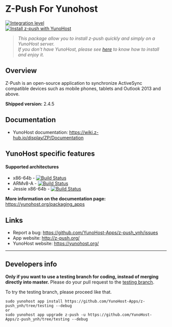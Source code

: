 # Z-Push For Yunohost

[![Integration level](https://dash.yunohost.org/integration/z-push.svg)](https://dash.yunohost.org/appci/app/z-push)  
[![Install z-push with YunoHost](https://install-app.yunohost.org/install-with-yunohost.png)](https://install-app.yunohost.org/?app=z-push)

> *This package allow you to install z-push quickly and simply on a YunoHost server.  
If you don't have YunoHost, please see [here](https://yunohost.org/#/install) to know how to install and enjoy it.*

## Overview
Z-Push is an open-source application to synchronize ActiveSync compatible devices such as mobile phones, tablets and Outlook 2013 and above.

**Shipped version:** 2.4.5

## Documentation

  * YunoHost documentation: https://wiki.z-hub.io/display/ZP/Documentation

## YunoHost specific features

#### Supported architectures

* x86-64b - [![Build Status](https://ci-apps.yunohost.org/ci/logs/z-push%20%28Community%29.svg)](https://ci-apps.yunohost.org/ci/apps/z-push/)
* ARMv8-A - [![Build Status](https://ci-apps-arm.yunohost.org/ci/logs/z-push%20%28Community%29.svg)](https://ci-apps-arm.yunohost.org/ci/apps/z-push/)
* Jessie x86-64b - [![Build Status](https://ci-stretch.nohost.me/ci/logs/z-push%20%28Community%29.svg)](https://ci-stretch.nohost.me/ci/apps/z-push/)

**More information on the documentation page:**  
https://yunohost.org/packaging_apps

## Links

 * Report a bug: https://github.com/YunoHost-Apps/z-push_ynh/issues
 * App website: http://z-push.org/
 * YunoHost website: https://yunohost.org/

---

Developers info
----------------

**Only if you want to use a testing branch for coding, instead of merging directly into master.**
Please do your pull request to the [testing branch](https://github.com/YunoHost-Apps/z-push_ynh/tree/testing).

To try the testing branch, please proceed like that.
```
sudo yunohost app install https://github.com/YunoHost-Apps/z-push_ynh/tree/testing --debug
or
sudo yunohost app upgrade z-push -u https://github.com/YunoHost-Apps/z-push_ynh/tree/testing --debug
```
